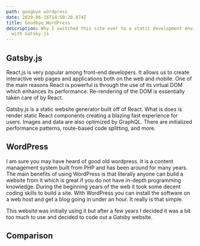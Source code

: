 ```yaml
---
path: googbye wordpress
date: 2020-06-16T14:50:20.874Z
title: Goodbye WordPress
description: Why I switched this site over to a static development environment
  with Gatsby.js
---
```

## Gatsby.js

React.js is very popular among front-end developers. It allows us to create interactive web pages and applications both on the web and mobile. One of the main reasons React is powerful is through the use of its virtual DOM which enhances its performance. Re-rendering of the DOM is essentially taken care of by React. 

Gatsby.js is a static website generator built off of React. What is does is render static React components creating a blazing fast experience for users. Images and data are also optimized by GraphQL. There are initialized performance patterns, route-based code splitting, and more. 



## WordPress

I am sure you may have heard of good old wordpress. It is a content management system built from PHP and has been around for many years. The main benefits of using WordPress is that literally anyone can build a website from it which is great if you do not have in-depth programming knowledge. During the beginning years of the web it took some decent coding skills to build a site. With WordPress you can install the software on a web host and get a blog going in under an hour. It really is that simple. 

This website was initially using it but after a few years I decided it was a bit too much to use and decided to code out a Gatsby website. 



## Comparison